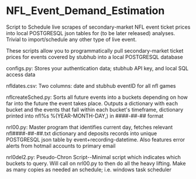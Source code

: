 # NFL_Event_Demand_Estimation
Script to Schedule live scrapes of secondary-market NFL event ticket prices into local POSTGRESQL json tables
for (to be later released) analyses. Trivial to import/schedule any other type of live event.

These scripts allow you to programmatically pull secondary-market ticket prices for events covered by stubhub 
into a local POSTGRESQL database


configs.py:         Stores your authentication data; stubhub API key, and local SQL access data 

nfldates.csv:       Two columns: date and stubhub eventID for all nfl games 

nflcreateSched.py:  Sorts all future events into a buckets depending on how far into the future the event takes place. 
                    Outputs a dictionary with each bucket and the events that fall within each bucket's timeframe, 
                    dictionary printed into nfl%s %(YEAR-MONTH-DAY,) in ####-##-## format 

nrl00.py:           Master program that identifies current day, fetches relevant nfl####-##-##.txt dictionary 
                    and deposits records into unique POSTGRESQL json table by event+recording-datetime. Also features error 
                    alerts from hotmail accounts to primary email 

nrl0del2.py:        Pseudo-Chron Script--Minimal script which indicates which buckets to query. 
                    Will call on nrl00.py to then do all the heavy lifting. Make as many copies as needed an schedule; 
                    i.e. windows task scheduler
